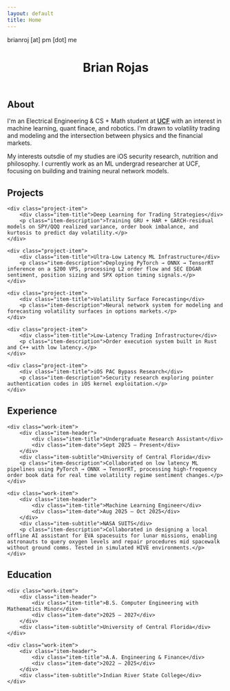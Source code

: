 ```yaml
---
layout: default
title: Home
---
```

<div class="contact-email">brianroj [at] pm [dot] me</div>

<header>
    <h1 class="name">Brian Rojas</h1>
</header>

<section id="about">
    <h2>About</h2>
    <p>I'm an Electrical Engineering & CS + Math student at <a href="https://www.ucf.edu/" target="_blank" style="color: var(--accent-color); font-weight: 600;">UCF</a> with an interest in machine learning, quant finace, and robotics. I'm drawn to volatility trading and modeling and the intersection between physics and the financial markets.</p>
    <p>My interests outsdie of my studies are iOS security research, nutrition and philosophy. I currently work as an ML undergrad researcher at UCF, focusing on building and training neural network models.</p>
</section>

<section id="projects">
    <h2>Projects</h2>
    
    <div class="project-item">
        <div class="item-title">Deep Learning for Trading Strategies</div>
        <p class="item-description">Training GRU + HAR + GARCH-residual models on SPY/QQQ realized variance, order book imbalance, and kurtosis to predict day volatility.</p>
    </div>

    <div class="project-item">
        <div class="item-title">Ultra-Low Latency ML Infrastructure</div>
        <p class="item-description">Deploying PyTorch → ONNX → TensorRT inference on a $200 VPS, processing L2 order flow and SEC EDGAR sentiment, position sizing and SPX option timing signals.</p>
    </div>

    <div class="project-item">
        <div class="item-title">Volatility Surface Forecasting</div>
        <p class="item-description">Neural network system for modeling and forecasting volatility surfaces in options markets.</p>
    </div>

    <div class="project-item">
        <div class="item-title">Low-Latency Trading Infrastructure</div>
        <p class="item-description">Order execution system built in Rust and C++ with low latency.</p>
    </div>

    <div class="project-item">
        <div class="item-title">iOS PAC Bypass Research</div>
        <p class="item-description">Security research exploring pointer authentication codes in iOS kernel exploitation.</p>
    </div>
</section>

<section id="experience">
    <h2>Experience</h2>

    <div class="work-item">
        <div class="item-header">
            <div class="item-title">Undergraduate Research Assistant</div>
            <div class="item-date">Sept 2025 – Present</div>
        </div>
        <div class="item-subtitle">University of Central Florida</div>
        <p class="item-description">Collaborated on low latency ML pipelines using PyTorch → ONNX → TensorRT, processing high-frequency order book data for real time volatility regime sentiment changes.</p>
    </div>

    <div class="work-item">
        <div class="item-header">
            <div class="item-title">Machine Learning Engineer</div>
            <div class="item-date">Aug 2025 – Oct 2025</div>
        </div>
        <div class="item-subtitle">NASA SUITS</div>
        <p class="item-description">Collaborated in designing a local offline AI assistant for EVA spacesuits for lunar missions, enabling astronauts to query oxygen levels and repair procedures mid spacewalk without ground comms. Tested in simulated HIVE environments.</p>
    </div>
</section>

<section>
    <h2>Education</h2>
    
    <div class="work-item">
        <div class="item-header">
            <div class="item-title">B.S. Computer Engineering with Mathematics Minor</div>
            <div class="item-date">2025 – 2027</div>
        </div>
        <div class="item-subtitle">University of Central Florida</div>
    </div>
    
    <div class="work-item">
        <div class="item-header">
            <div class="item-title">A.A. Engineering & Finance</div>
            <div class="item-date">2022 – 2025</div>
        </div>
        <div class="item-subtitle">Indian River State College</div>
    </div>
</section>

